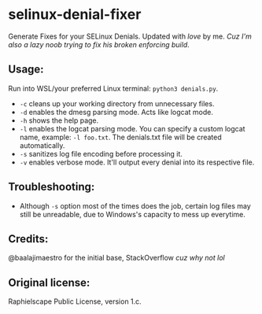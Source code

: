 # selinux-denial-fixer
Generate Fixes for your SELinux Denials. Updated with *love* by me. *Cuz I'm also a lazy noob trying to fix his broken enforcing build*.

Usage:
-------
Run into WSL/your preferred Linux terminal: `python3 denials.py`.

- `-c` cleans up your working directory from unnecessary files.
- `-d` enables the dmesg parsing mode. Acts like logcat mode.
- `-h` shows the help page.
- `-l` enables the logcat parsing mode. You can specify a custom logcat name, example: `-l foo.txt`.
The denials.txt file will be created automatically.
- `-s` sanitizes log file encoding before processing it.
- `-v` enables verbose mode. It'll output every denial into its respective file.

**Troubleshooting**:
--------
- Although `-s` option most of the times does the job, certain log files may still be unreadable, due to Windows's capacity to mess up everytime.

Credits:
--------
@baalajimaestro for the initial base, StackOverflow *cuz why not lol*

Original license:
-----------------
Raphielscape Public License, version 1.c.
